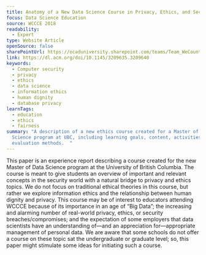 ```yaml
---
title: Anatomy of a New Data Science Course in Privacy, Ethics, and Security
focus: Data Science Education
source: WCCCE 2018
readability:
  - Expert
type: Website Article
openSource: false
sharePointUrl: https://ocaduniversity.sharepoint.com/teams/Team_WeCount/Shared%20Documents/Resources%20and%20Tools/Literature%20(curated)/Anatomy%20of%20a%20New%20Data%20Science%20Course%20in%20Privacy,%20Ethics,%20and%20Security.pdf
link: https://dl.acm.org/doi/10.1145/3209635.3209640
keywords:
  - Computer security
  - privacy
  - ethics
  - data science
  - information ethics
  - human dignity
  - database privacy
learnTags:
  - education
  - ethics
  - fairness
summary: "A description of a new ethics course created for a Master of Data
  Science program at UBC, including learning goals, content, activities and
  evaluation methods.  "
---
```

This paper is an experience report describing a course created for the new Master of Data Science program at the University of British Columbia. The course is meant to give students an overview of important and relevant concepts in the security world with a natural bridge to privacy and ethics topics. We do not focus on traditional ethical theories in this course, but rather we explore information ethics and the relationship between human dignity and privacy. This course may be of interest to educators attending WCCCE because of its importance in an age of “Big Data”; the increasing and alarming number of real-world privacy, ethics, or security breaches/compromises; and the expectation of some employers that data scientists have an understanding of—and an appreciation for—appropriate management of personal data. We are aware that some schools do not offer a course on these topic sat the undergraduate or graduate level; so, this paper might stimulate some ideas for initiating such a course.